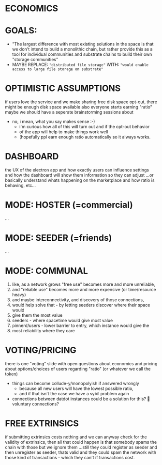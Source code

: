 # ECONOMICS

# GOALS:
* "The largest difference with most existing solutions in the space is that we don't intend to build a monolithic chain, but rather provide this as a tool for individual communities and substrate chains to build their own "storage communities"
* MAYBE REPLACE: `"distributed file storage"` WITH: `"would enable access to large file storage on substrate"`

# OPTIMISTIC ASSUMPTIONS
if users love the service and we make sharing free disk space opt-out,
there might be enough disk space available
also everyone starts earning "ratio"
maybe we should have a seperate brainstorming sessions about
* no, i mean, what you say makes sense :-)
  * i'm curious how all of this will turn out and if the opt-out behavior
  * of the app will help to make things work well
  * (hopefully ppl earn enough ratio automatically so it always works.

# DASHBOARD
the UX of the electron app and
how exactly users can influence settings and
how the dashboard will show them information so they can adjust
...or basically understand whats happening on the marketplace
and how ratio is behaving, etc...

# MODE: HOSTER (=commercial)
...

# MODE: SEEDER (=friends)
...

# MODE: COMMUNAL
1. like, as a network grows "free use" becomes more and more unreliable,
2. and "reliable use" becomes more and more expensive (or time/resource heavy)
3. and maybe interconnectivity, and discovery of those connections,
4. would help solve that - by letting seeders discover where their space would
5. give them the most value
6. seeders - where spacetime would give most value
7. pinnerd/users - lower barrier to entry, which instance would give the
8. most reliability where they care


# VOTING/PRICING
there is one "voting" slide with open questions about economics and pricing
about options/choices of users regarding "ratio" (or whatever we call the token)
* things can become collude-y/monopolyish if answered wrongly
  * because all new users will have the lowest possible ratio,
  * and if that isn't the case we have a sybil problem again
* connections between datdot instances could be a solution for this? 🤔 voluntary connections?


# FREE EXTRINSICS
if submitting extrinsics costs nothing
and we can anyway check for the validity of extrinsics,
then all that could happen is that somebody spams
the chain with those but we ignore them
...still they could register as seeder and then unregister as seeder,
thats valid and they could spam the network with those
kind of transactions - which they can't if transactions
cost.
